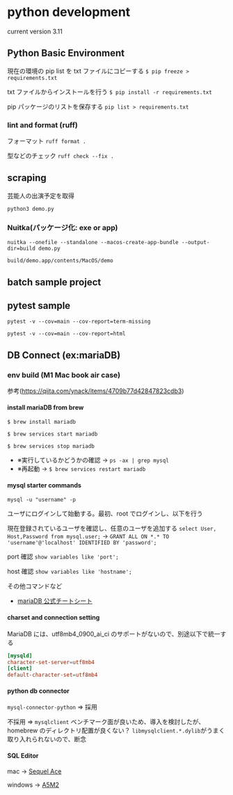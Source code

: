 # python development

current version 3.11

## Python Basic Environment

現在の環境の pip list を txt ファイルにコピーする
`$ pip freeze > requirements.txt`

txt ファイルからインストールを行う
`$ pip install -r requirements.txt`

pip パッケージのリストを保存する
`pip list > requirements.txt`

### lint and format (ruff)

フォーマット
`ruff format .`

型などのチェック
`ruff check --fix .`

## scraping

芸能人の出演予定を取得

`python3 demo.py`

### Nuitka(パッケージ化: exe or app)

`nuitka --onefile --standalone --macos-create-app-bundle --output-dir=build demo.py`

`build/demo.app/contents/MacOS/demo`

## batch sample project

## pytest sample

`pytest -v --cov=main --cov-report=term-missing`

`pytest -v --cov=main --cov-report=html`

## DB Connect (ex:mariaDB)

### env build (M1 Mac book air case)

参考(https://qiita.com/ynack/items/4709b77d42847823cdb3)

#### install mariaDB from brew

`$ brew install mariadb`

`$ brew services start mariadb`

`$ brew services stop mariadb`

- ※実行しているかどうかの確認 -> `ps -ax | grep mysql`
- ※再起動 -> `$ brew services restart mariadb`

#### mysql starter commands

`mysql -u "username" -p`

ユーザにログインして始動する。最初、root でログインし、以下を行う

現在登録されているユーザを確認し、任意のユーザを追加する
`select User, Host,Password from mysql.user;` → `GRANT ALL ON *.* TO 'username'@'localhost' IDENTIFIED BY 'password';`

port 確認
`show variables like 'port';`

host 確認
`show variables like 'hostname';`

その他コマンドなど

- [mariaDB 公式チートシート](https://mariadb.com/wp-content/uploads/2021/08/mariadb-standard-developer_cheat-sheet_1113.pdf)

#### charset and connection setting

MariaDB には、utf8mb4_0900_ai_ci のサポートがないので、別途以下で統一する

```etc/my.cnf
[mysqld]
character-set-server=utf8mb4
[client]
default-character-set=utf8mb4
```

#### python db connector

`mysql-connector-python` => 採用

不採用 => `mysqlclient`
ベンチマーク面が良いため、導入を検討したが、homebrew のディレクトリ配置が良くない？
`libmysqlclient.*.dylib`がうまく取り入れられないので、断念

#### SQL Editor

mac -> [Sequel Ace](https://apps.apple.com/us/app/sequel-ace/id1518036000)

windows -> [A5M2](https://a5m2.mmatsubara.com/)
